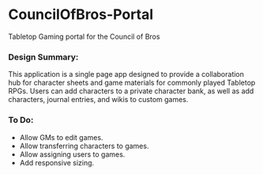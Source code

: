 # CouncilOfBros-Portal

Tabletop Gaming portal for the Council of Bros

### Design Summary:

This application is a single page app designed to provide a collaboration hub for character sheets and game materials
for commonly played Tabletop RPGs. Users can add characters to a private character bank, as well as add characters,
journal entries, and wikis to custom games.

### To Do:

- Allow GMs to edit games.
- Allow transferring characters to games.
- Allow assigning users to games.
- Add responsive sizing.
